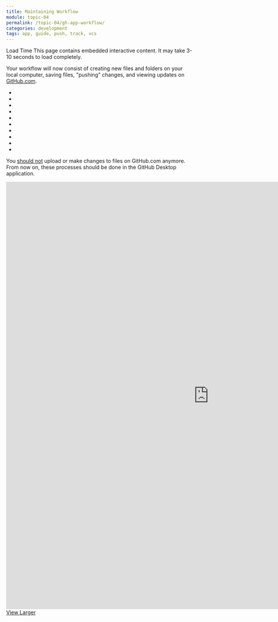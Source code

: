 ```yaml
---
title: Maintaining Workflow
module: topic-04
permalink: /topic-04/gh-app-workflow/
categories: development
tags: app, guide, push, track, vcs
---
```


<div class="divider-heading"></div>


<span class="label label-warning">Load Time</span> This page contains embedded interactive content. It may take 3-10 seconds to load completely.

Your workflow will now consist of creating new files and folders on your local computer, saving files, "pushing" changes, and viewing updates on <a href="" target=" _blank ">GitHub.com</a>.

<div class="row callout-columns status-danger">
  <div class="col-lg-3">
    <div class="icon">
      <ul class="bursts">
        <li class="deg0"></li>
        <li class="deg36"></li>
        <li class="deg72"></li>
        <li class="deg108"></li>
        <li class="deg144"></li>
        <li class="deg180"></li>
        <li class="deg216"></li>
        <li class="deg252"></li>
        <li class="deg288"></li>
        <li class="deg324"></li>
      </ul>
      <i class="fas fa-times-circle"></i>
    </div>
  </div>
  <div class="col-lg-9">
    <p>You <u>should not</u> upload or make changes to files on GitHub.com anymore. From now on, these processes should be done in the GitHub Desktop application.</p>
  </div>
</div>





<iframe src="https://h5p.org/h5p/embed/1504968" width="1090" height="1151" frameborder="0" allowfullscreen="allowfullscreen" allow="geolocation *; microphone *; camera *; midi *; encrypted-media *" title="GitHub Desktop App - Workflow"></iframe><script src="https://h5p.org/sites/all/modules/h5p/library/js/h5p-resizer.js" charset="UTF-8"></script>
<a href="https://umontanamediaarts.com/MART341/wp-admin/admin-ajax.php?action=h5p_embed&id=24" class="btn btn-default btn-xs" target="_blank">View Larger</a>
